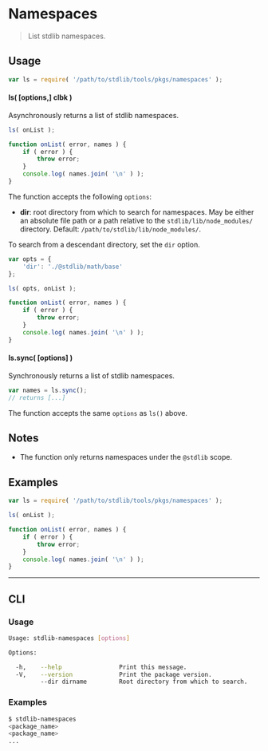 # Namespaces

> List stdlib namespaces.


<!-- <usage> -->

## Usage

``` javascript
var ls = require( '/path/to/stdlib/tools/pkgs/namespaces' );
```

#### ls( \[options,\] clbk )

Asynchronously returns a list of stdlib namespaces.

``` javascript
ls( onList );

function onList( error, names ) {
    if ( error ) {
        throw error;
    }
    console.log( names.join( '\n' ) );
}
```

The function accepts the following `options`:

* __dir__: root directory from which to search for namespaces. May be either an absolute file path or a path relative to the `stdlib/lib/node_modules/` directory. Default: `/path/to/stdlib/lib/node_modules/`.

To search from a descendant directory, set the `dir` option.

``` javascript
var opts = {
    'dir': './@stdlib/math/base'
};

ls( opts, onList );

function onList( error, names ) {
    if ( error ) {
        throw error;
    }
    console.log( names.join( '\n' ) );
}
```


#### ls.sync( \[options\] )

Synchronously returns a list of stdlib namespaces.

``` javascript
var names = ls.sync();
// returns [...]
```

The function accepts the same `options` as `ls()` above.

<!-- </usage> -->


<!-- <notes> -->

## Notes

* The function only returns namespaces under the `@stdlib` scope.

<!-- </notes> -->


<!-- <examples> -->

## Examples

``` javascript
var ls = require( '/path/to/stdlib/tools/pkgs/namespaces' );

ls( onList );

function onList( error, names ) {
    if ( error ) {
        throw error;
    }
    console.log( names.join( '\n' ) );
}
```

<!-- </examples> -->


---

<!-- <cli> -->

## CLI

<!-- <usage> -->

### Usage

``` bash
Usage: stdlib-namespaces [options]

Options:

  -h,    --help                Print this message.
  -V,    --version             Print the package version.
         --dir dirname         Root directory from which to search.
```

<!-- </usage> -->

<!-- <examples> -->

### Examples

``` bash
$ stdlib-namespaces
<package_name>
<package_name>
...
```

<!-- </examples> -->

<!-- </cli> -->


<!-- <links> -->

<!-- </links> -->
